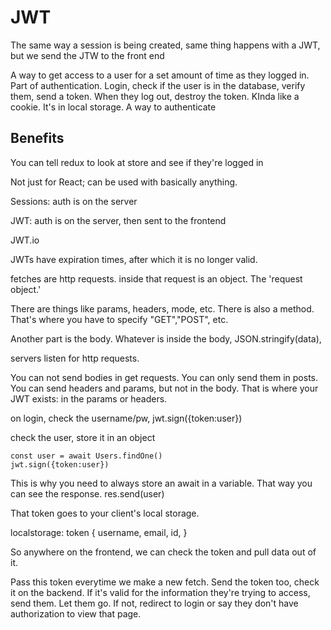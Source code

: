 # JWT

The same way a session is being created, same thing happens with a JWT, but we send the JTW to the front end

A way to get access to a user for a set amount of time as they logged in. Part of authentication. Login, check if the user is in the database, verify them, send a token. When they log out, destroy the token. KInda like a cookie. It's in local storage. A way to authenticate

## Benefits

You can tell redux to look at store and see if they're logged in

Not just for React; can be used with basically anything.

Sessions: auth is on the server

JWT: auth is on the server, then sent to the frontend

JWT.io

JWTs have expiration times, after which it is no longer valid.

fetches are http requests. inside that request is an object. The 'request object.'

There are things like params, headers, mode, etc. There is also a method. That's where you have to specify "GET","POST", etc.

Another part is the body. Whatever is inside the body, JSON.stringify(data),

servers listen for http requests.

You can not send bodies in get requests. You can only send them in posts. You can send headers and params, but not in the body. That is where your JWT exists: in the params or headers.

on login, check the username/pw, jwt.sign({token:user})

check the user, store it in an object

    const user = await Users.findOne()
    jwt.sign({token:user})

This is why you need to always store an await in a variable. That way you can see the response. res.send(user)

That token goes to your client's local storage.

localstorage: token
{
username,
email,
id,
}

So anywhere on the frontend, we can check the token and pull data out of it.

Pass this token everytime we make a new fetch. Send the token too, check it on the backend. If it's valid for the information they're trying to access, send them. Let them go. If not, redirect to login or say they don't have authorization to view that page.
